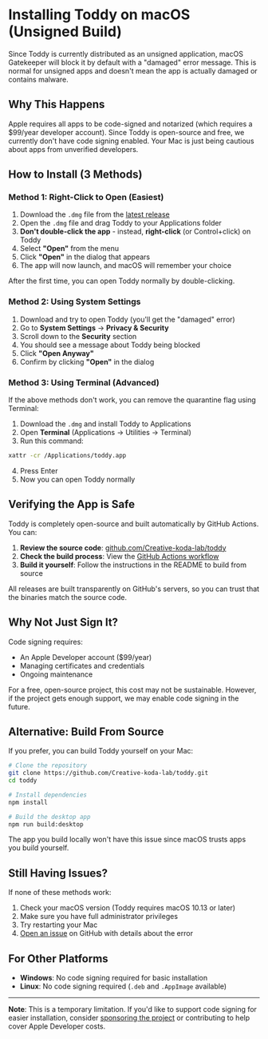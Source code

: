 # Installing Toddy on macOS (Unsigned Build)

Since Toddy is currently distributed as an unsigned application, macOS Gatekeeper will block it by default with a "damaged" error message. This is normal for unsigned apps and doesn't mean the app is actually damaged or contains malware.

## Why This Happens

Apple requires all apps to be code-signed and notarized (which requires a $99/year developer account). Since Toddy is open-source and free, we currently don't have code signing enabled. Your Mac is just being cautious about apps from unverified developers.

## How to Install (3 Methods)

### Method 1: Right-Click to Open (Easiest)

1. Download the `.dmg` file from the [latest release](https://github.com/Creative-koda-lab/toddy/releases/latest)
2. Open the `.dmg` file and drag Toddy to your Applications folder
3. **Don't double-click the app** - instead, **right-click** (or Control+click) on Toddy
4. Select **"Open"** from the menu
5. Click **"Open"** in the dialog that appears
6. The app will now launch, and macOS will remember your choice

After the first time, you can open Toddy normally by double-clicking.

### Method 2: Using System Settings

1. Download and try to open Toddy (you'll get the "damaged" error)
2. Go to **System Settings** → **Privacy & Security**
3. Scroll down to the **Security** section
4. You should see a message about Toddy being blocked
5. Click **"Open Anyway"**
6. Confirm by clicking **"Open"** in the dialog

### Method 3: Using Terminal (Advanced)

If the above methods don't work, you can remove the quarantine flag using Terminal:

1. Download the `.dmg` and install Toddy to Applications
2. Open **Terminal** (Applications → Utilities → Terminal)
3. Run this command:

```bash
xattr -cr /Applications/toddy.app
```

4. Press Enter
5. Now you can open Toddy normally

## Verifying the App is Safe

Toddy is completely open-source and built automatically by GitHub Actions. You can:

1. **Review the source code**: [github.com/Creative-koda-lab/toddy](https://github.com/Creative-koda-lab/toddy)
2. **Check the build process**: View the [GitHub Actions workflow](https://github.com/Creative-koda-lab/toddy/actions)
3. **Build it yourself**: Follow the instructions in the README to build from source

All releases are built transparently on GitHub's servers, so you can trust that the binaries match the source code.

## Why Not Just Sign It?

Code signing requires:
- An Apple Developer account ($99/year)
- Managing certificates and credentials
- Ongoing maintenance

For a free, open-source project, this cost may not be sustainable. However, if the project gets enough support, we may enable code signing in the future.

## Alternative: Build From Source

If you prefer, you can build Toddy yourself on your Mac:

```bash
# Clone the repository
git clone https://github.com/Creative-koda-lab/toddy.git
cd toddy

# Install dependencies
npm install

# Build the desktop app
npm run build:desktop
```

The app you build locally won't have this issue since macOS trusts apps you build yourself.

## Still Having Issues?

If none of these methods work:

1. Check your macOS version (Toddy requires macOS 10.13 or later)
2. Make sure you have full administrator privileges
3. Try restarting your Mac
4. [Open an issue](https://github.com/Creative-koda-lab/toddy/issues) on GitHub with details about the error

## For Other Platforms

- **Windows**: No code signing required for basic installation
- **Linux**: No code signing required (`.deb` and `.AppImage` available)

---

**Note**: This is a temporary limitation. If you'd like to support code signing for easier installation, consider [sponsoring the project](https://github.com/Creative-koda-lab/toddy) or contributing to help cover Apple Developer costs.
